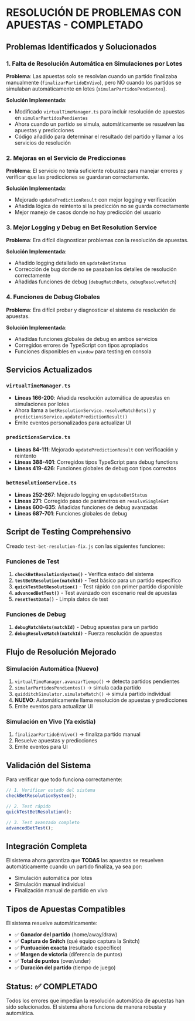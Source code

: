 # RESOLUCIÓN DE PROBLEMAS CON APUESTAS - COMPLETADO

## Problemas Identificados y Solucionados

### 1. **Falta de Resolución Automática en Simulaciones por Lotes**
**Problema**: Las apuestas solo se resolvían cuando un partido finalizaba manualmente (`finalizarPartidoEnVivo`), pero NO cuando los partidos se simulaban automáticamente en lotes (`simularPartidosPendientes`).

**Solución Implementada**:
- Modificado `virtualTimeManager.ts` para incluir resolución de apuestas en `simularPartidosPendientes`
- Ahora cuando un partido se simula, automáticamente se resuelven las apuestas y predicciones
- Código añadido para determinar el resultado del partido y llamar a los servicios de resolución

### 2. **Mejoras en el Servicio de Predicciones**
**Problema**: El servicio no tenía suficiente robustez para manejar errores y verificar que las predicciones se guardaran correctamente.

**Solución Implementada**:
- Mejorado `updatePredictionResult` con mejor logging y verificación
- Añadida lógica de reintento si la predicción no se guarda correctamente
- Mejor manejo de casos donde no hay predicción del usuario

### 3. **Mejor Logging y Debug en Bet Resolution Service**
**Problema**: Era difícil diagnosticar problemas con la resolución de apuestas.

**Solución Implementada**:
- Añadido logging detallado en `updateBetStatus`
- Corrección de bug donde no se pasaban los detalles de resolución correctamente
- Añadidas funciones de debug (`debugMatchBets`, `debugResolveMatch`)

### 4. **Funciones de Debug Globales**
**Problema**: Era difícil probar y diagnosticar el sistema de resolución de apuestas.

**Solución Implementada**:
- Añadidas funciones globales de debug en ambos servicios
- Corregidos errores de TypeScript con tipos apropiados
- Funciones disponibles en `window` para testing en consola

## Servicios Actualizados

### `virtualTimeManager.ts`
- **Líneas 166-200**: Añadida resolución automática de apuestas en simulaciones por lotes
- Ahora llama a `betResolutionService.resolveMatchBets()` y `predictionsService.updatePredictionResult()`
- Emite eventos personalizados para actualizar UI

### `predictionsService.ts`
- **Líneas 84-111**: Mejorado `updatePredictionResult` con verificación y reintento
- **Líneas 388-401**: Corregidos tipos TypeScript para debug functions
- **Líneas 419-426**: Funciones globales de debug con tipos correctos

### `betResolutionService.ts`
- **Líneas 252-267**: Mejorado logging en `updateBetStatus`
- **Líneas 271**: Corregido paso de parámetros en `resolveSingleBet`
- **Líneas 600-635**: Añadidas funciones de debug avanzadas
- **Líneas 687-701**: Funciones globales de debug

## Script de Testing Comprehensivo

Creado `test-bet-resolution-fix.js` con las siguientes funciones:

### Funciones de Test
1. **`checkBetResolutionSystem()`** - Verifica estado del sistema
2. **`testBetResolution(matchId)`** - Test básico para un partido específico
3. **`quickTestBetResolution()`** - Test rápido con primer partido disponible
4. **`advancedBetTest()`** - Test avanzado con escenario real de apuestas
5. **`resetTestData()`** - Limpia datos de test

### Funciones de Debug
1. **`debugMatchBets(matchId)`** - Debug apuestas para un partido
2. **`debugResolveMatch(matchId)`** - Fuerza resolución de apuestas

## Flujo de Resolución Mejorado

### Simulación Automática (Nuevo)
1. `virtualTimeManager.avanzarTiempo()` → detecta partidos pendientes
2. `simularPartidosPendientes()` → simula cada partido
3. `quidditchSimulator.simulateMatch()` → simula partido individual
4. **NUEVO**: Automáticamente llama resolución de apuestas y predicciones
5. Emite eventos para actualizar UI

### Simulación en Vivo (Ya existía)
1. `finalizarPartidoEnVivo()` → finaliza partido manual
2. Resuelve apuestas y predicciones
3. Emite eventos para UI

## Validación del Sistema

Para verificar que todo funciona correctamente:

```javascript
// 1. Verificar estado del sistema
checkBetResolutionSystem();

// 2. Test rápido
quickTestBetResolution();

// 3. Test avanzado completo
advancedBetTest();
```

## Integración Completa

El sistema ahora garantiza que **TODAS** las apuestas se resuelven automáticamente cuando un partido finaliza, ya sea por:
- Simulación automática por lotes
- Simulación manual individual
- Finalización manual de partido en vivo

## Tipos de Apuestas Compatibles

El sistema resuelve automáticamente:
- ✅ **Ganador del partido** (home/away/draw)
- ✅ **Captura de Snitch** (qué equipo captura la Snitch)
- ✅ **Puntuación exacta** (resultado específico)
- ✅ **Margen de victoria** (diferencia de puntos)
- ✅ **Total de puntos** (over/under)
- ✅ **Duración del partido** (tiempo de juego)

## Status: ✅ COMPLETADO

Todos los errores que impedían la resolución automática de apuestas han sido solucionados. El sistema ahora funciona de manera robusta y automática.
